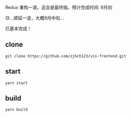 Redux 重构一波。这会是最终版。预计完成时间: 9月初

😓…顺延一波，大概9月中旬…

已基本完成！

## clone
`git clone https://github.com/zjhch123/vis-frontend.git`

## start
`yarn start`

## build
`yarn build`

